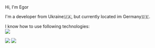 Hi, I'm Egor

I'm a developer from Ukraine🇺🇦, but currently located im Germany🇩🇪.

I know how to use following technologies: <br>
![](https://skillicons.dev/icons?i=js,ts,html,css,go,dotnet,react,docker,cs,prisma&theme=dark)

![](https://img.shields.io/badge/Ryzen%205%203600-f26421?style=for-the-badge&label=AMD)
![](https://img.shields.io/badge/GTX%20950-76B900?style=for-the-badge&label=NVIDIA)

